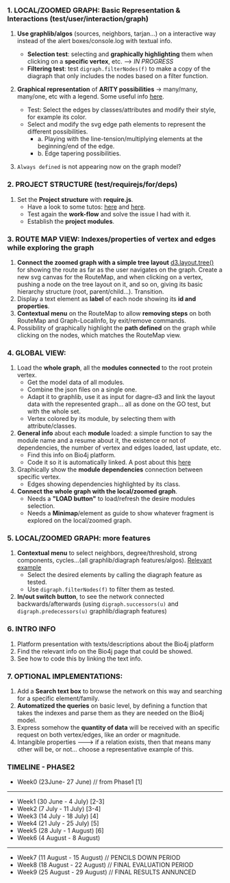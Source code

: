 

### 1. LOCAL/ZOOMED GRAPH: Basic Representation & Interactions (test/user/interaction/graph)

1. **Use graphlib/algos** (sources, neighbors, tarjan...) on a interactive way instead of the alert boxes/console.log with textual info. 
    - **Selection test**: selecting and **graphically highlighting** them when clicking on a **specific vertex**, etc.  --> *IN PROGRESS*
    - **Filtering test**: test `digraph.filterNodes(f)` to make a copy of the diagraph that only includes the nodes based on a filter function. 

2. **Graphical representation** of **ARITY possibilities** -> many/many, many/one, etc with a legend. Some useful info [here](http://www.graphviz.org/doc/info/attrs.html#d:constraint).
    - Test: Select the edges by classes/attributes and modify their style, for example its color.
    - Select and modify the svg edge path elements to represent the different possibilities. 
        - a. Playing with the line-tension/multiplying elements at the beginning/end of the edge.
        - b. Edge tapering possibilities.
3. `Always defined` is not appearing now on the graph model?


 
### 2. PROJECT STRUCTURE  (test/requirejs/for/deps)

1. Set the **Project structure** with **require.js**.
    - Have a look to some tutos: [here](http://elblogdepicodev.blogspot.com.es/2013/03/introduccion-y-ejemplo-de-requirejs.html) and [here](http://www.cuble.es/javascript-modular-con-requirejs/).
    - Test again the **work-flow** and solve the issue I had with it.
    - Establish the **project modules**.



### 3. ROUTE MAP VIEW: Indexes/properties of vertex and edges while exploring the graph

1. **Connect the zoomed graph with a simple tree layout** [d3.layout.tree()](https://github.com/mbostock/d3/wiki/Tree-Layout) for showing the route as far as the user navigates on the graph. Create a new svg canvas for the RouteMap, and when clicking on a vertex, pushing a node on the tree layout on it, and so on, giving its basic hierarchy structure (root, parent/child...). Transition.
2. Display a text element as **label** of each node showing its **id and properties**.
3. **Contextual menu** on the RouteMap to allow **removing steps** on both RouteMap and Graph-LocalInfo, by exit/remove commands.
4. Possibility of graphically highlight the **path defined** on the graph while clicking on the nodes, which matches the RouteMap view.



### 4. GLOBAL VIEW: 

1. Load the **whole graph**, all the **modules connected** to the root protein vertex.
    - Get the model data of all modules.
    - Combine the json files on a single one.
    - Adapt it to graphlib, use it as input for dagre-d3 and link the layout data with the represented graph... all as done on the GO test, but with the whole set.
    - Vertex colored by its module, by selecting them with attribute/classes.
2. **General info** about each **module** loaded: a simple function to say the module name and a resume about it, the existence or not of dependencies, the number of vertex and edges loaded, last update, etc.
    - Find this info on Bio4j platform.
    - Code it so it is automatically linked. A post about this [here](http://www.vbforums.com/showthread.php?640866-How-to-use-javascript-to-extract-text-from-an-external-webpage)
3. Graphically show the **module dependencies** connection between specific vertex.
    - Edges showing dependencies highlighted by its class.
4. **Connect the whole graph with the local/zoomed graph**. 
    - Needs a **"LOAD button"** to load/refresh the desire modules selection.
    - Needs a **Minimap**/element as guide to show whatever fragment is explored on the local/zoomed graph.



### 5. LOCAL/ZOOMED GRAPH: more features

1. **Contextual menu** to select neighbors, degree/threshold, strong components, cycles...(all graphlib/diagraph features/algos). 
[Relevant example](http://cs.brown.edu/people/jcmace/d3/graph.html?id=small.json)
    - Select the desired elements by calling the diagraph feature as tested.
    - Use `digraph.filterNodes(f)` to filter them as tested.
2. **In/out switch button**, to see the network connected backwards/afterwards (using `digraph.successors(u)` and `digraph.predecessors(u)` graphlib/diagraph features)



### 6. INTRO INFO

1. Platform presentation with texts/descriptions about the Bio4j platform
2. Find the relevant info on the Bio4j page that could be showed.
3. See how to code this by linking the text info.



### 7. OPTIONAL IMPLEMENTATIONS:

1. Add a **Search text box** to browse the network on this way and searching for a specific element/family.
2. **Automatized the queries** on basic level, by defining a function that takes the indexes and parse them as they are needed on the Bio4j model.
2. Express somehow the **quantity of data** will be received with an specific request on both vertex/edges, like an order or magnitude.
4. Intangible properties ---> if a relation exists, then that means many other will be, or not... choose a representative example of this.




### TIMELINE - PHASE2
- Week0 (23June- 27 June) // from Phase1                [1]

----
- Week1 (30 June - 4 July)                              [2-3]
- Week2 (7 July - 11 July)                              [3-4]
- Week3 (14 July - 18 July)                             [4]
- Week4 (21 July - 25 July)                             [5]
- Week5 (28 July - 1 August)                            [6]
- Week6 (4 August - 8 August)                           

----

- Week7 (11 August - 15 August) // PENCILS DOWN PERIOD
- Week8 (18 August - 22 August) // FINAL EVALUATION PERIOD
- Week9 (25 August - 29 August) // FINAL RESULTS ANNUNCED
